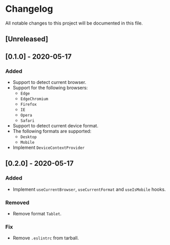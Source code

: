# Changelog
All notable changes to this project will be documented in this file.

## [Unreleased]

## [0.1.0] - 2020-05-17
### Added
  - Support to detect current browser.
  - Support for the following browsers:
    - `Edge`
    - `EdgeChromium`
    - `Firefox`
    - `IE`
    - `Opera`
    - `Safari`
  - Support to detect current device format.
  - The following formats are supported:
    - `Desktop`
    - `Mobile`
  - Implement `DeviceContextProvider`

## [0.2.0] - 2020-05-17
### Added
  - Implement `useCurrentBrowser`, `useCurrentFormat` and `useIsMobile` hooks.
### Removed
  - Remove format `Tablet`.
### Fix
  - Remove `.eslintrc` from tarball.

